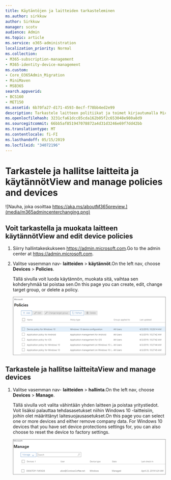 ```yaml
---
title: Käytäntöjen ja laitteiden tarkasteleminen
ms.author: sirkkuw
author: Sirkkuw
manager: scotv
audience: Admin
ms.topic: article
ms.service: o365-administration
localization_priority: Normal
ms.collection:
- M365-subscription-management
- M365-identity-device-management
ms.custom:
- Core_O365Admin_Migration
- MiniMaven
- MSB365
search.appverid:
- BCS160
- MET150
ms.assetid: 6b70fa27-d171-4593-8ecf-f78bb4ed2e99
description: Tarkastele laitteen politiikat ja toimet kirjautumalla Microsoft 365 yleisen järjestelmänvalvojan credintials kauppaa.
ms.openlocfilehash: 3231cfa61dcc85cda162b05f2c653048e980a8d9
ms.sourcegitcommit: 66bb5af851947078872a4d31d3246e69f7dd42bb
ms.translationtype: MT
ms.contentlocale: fi-FI
ms.lasthandoff: 05/15/2019
ms.locfileid: "34072196"
---
```

# <a name="view-and-manage-policies-and-devices"></a><span data-ttu-id="d8413-103">Tarkastele ja hallitse laitteita ja käytännöt</span><span class="sxs-lookup"><span data-stu-id="d8413-103">View and manage policies and devices</span></span>

![Nauha, joka osoittaa https://aka.ms/aboutM365preview.](media/m365admincenterchanging.png)

## <a name="view-and-edit-device-policies"></a><span data-ttu-id="d8413-105">Voit tarkastella ja muokata laitteen käytännöt</span><span class="sxs-lookup"><span data-stu-id="d8413-105">View and edit device policies</span></span>

1.  <span data-ttu-id="d8413-106">Siirry hallintakeskukseen <a href="https://go.microsoft.com/fwlink/p/?linkid=837890" target="_blank">https://admin.microsoft.com</a>.</span><span class="sxs-lookup"><span data-stu-id="d8413-106">Go to the admin center at <a href="https://go.microsoft.com/fwlink/p/?linkid=837890" target="_blank">https://admin.microsoft.com</a>.</span></span>
2. <span data-ttu-id="d8413-107">Valitse vasemman nav- **laitteiden** \> **käytännöt**.</span><span class="sxs-lookup"><span data-stu-id="d8413-107">On the left nav, choose **Devices** \> **Policies**.</span></span>

    <span data-ttu-id="d8413-108">Tällä sivulla voit luoda käytännön, muokata sitä, vaihtaa sen kohderyhmää tai poistaa sen.</span><span class="sxs-lookup"><span data-stu-id="d8413-108">On this page you can create, edit, change target group, or delete a policy.</span></span>

    ![Screenshot of the Policies page](media/devicepolicies.png)
  
## <a name="view-and-manage-devices"></a><span data-ttu-id="d8413-110">Tarkastele ja hallitse laitteita</span><span class="sxs-lookup"><span data-stu-id="d8413-110">View and manage devices</span></span>


1. <span data-ttu-id="d8413-111">Valitse vasemman nav- **laitteiden** \> **hallinta**.</span><span class="sxs-lookup"><span data-stu-id="d8413-111">On the left nav, choose **Devices** \> **Manage**.</span></span> 
    
    <span data-ttu-id="d8413-p101">Tällä sivulla voit valita vähintään yhden laitteen ja poistaa yritystiedot. Voit lisäksi palauttaa tehdasasetukset niihin Windows 10 -laitteisiin, joihin olet määrittänyt laitesuojausasetukset.</span><span class="sxs-lookup"><span data-stu-id="d8413-p101">On this page you can select one or more devices and either remove company data. For Windows 10 devices that you have set device protections settings for, you can also choose to reset the device to factory settings.</span></span>
  
   ![Hallinta-laitteet-sivu](media/devicesmanage.png)

